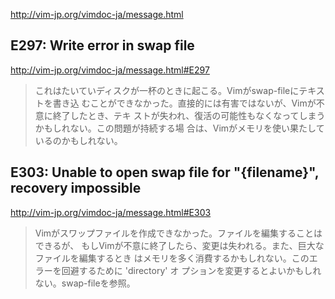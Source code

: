 
http://vim-jp.org/vimdoc-ja/message.html


 E297: Write error in swap file
----------------

http://vim-jp.org/vimdoc-ja/message.html#E297

>これはたいていディスクが一杯のときに起こる。Vimがswap-fileにテキストを書き込
むことができなかった。直接的には有害ではないが、Vimが不意に終了したとき、テキ
ストが失われ、復活の可能性もなくなってしまうかもしれない。この問題が持続する場
合は、Vimがメモリを使い果たしているのかもしれない。


E303: Unable to open swap file for "{filename}", recovery impossible
---------------

http://vim-jp.org/vimdoc-ja/message.html#E303

>Vimがスワップファイルを作成できなかった。ファイルを編集することはできるが、
もしVimが不意に終了したら、変更は失われる。また、巨大なファイルを編集するとき
はメモリを多く消費するかもしれない。このエラーを回避するために 'directory' オ
プションを変更するとよいかもしれない。swap-fileを参照。
